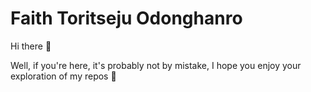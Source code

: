 # Faith Toritseju Odonghanro

Hi there 👋

Well, if you're here, it's probably not by mistake, I hope you enjoy your exploration of my repos 🚀
